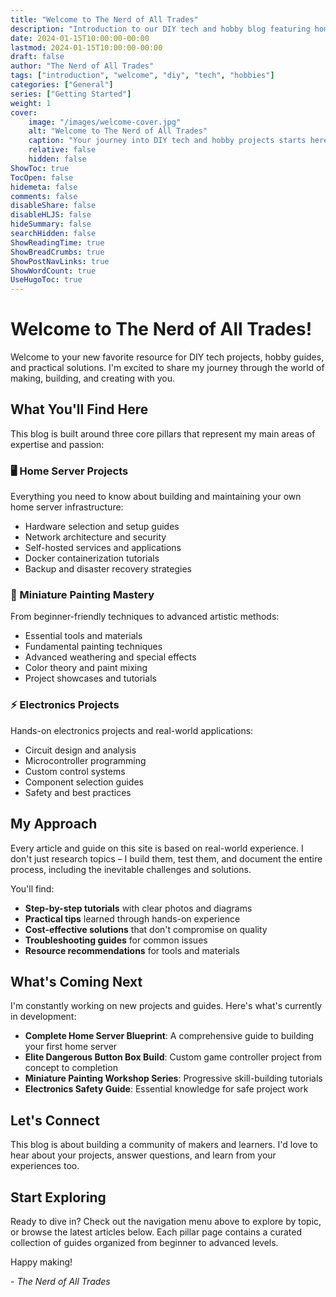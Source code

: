 ```yaml
---
title: "Welcome to The Nerd of All Trades"
description: "Introduction to our DIY tech and hobby blog featuring home servers, miniature painting, and electronics projects"
date: 2024-01-15T10:00:00-00:00
lastmod: 2024-01-15T10:00:00-00:00
draft: false
author: "The Nerd of All Trades"
tags: ["introduction", "welcome", "diy", "tech", "hobbies"]
categories: ["General"]
series: ["Getting Started"]
weight: 1
cover:
    image: "/images/welcome-cover.jpg"
    alt: "Welcome to The Nerd of All Trades"
    caption: "Your journey into DIY tech and hobby projects starts here"
    relative: false
    hidden: false
ShowToc: true
TocOpen: false
hidemeta: false
comments: false
disableShare: false
disableHLJS: false
hideSummary: false
searchHidden: false
ShowReadingTime: true
ShowBreadCrumbs: true
ShowPostNavLinks: true
ShowWordCount: true
UseHugoToc: true
---
```


# Welcome to The Nerd of All Trades!

Welcome to your new favorite resource for DIY tech projects, hobby guides, and practical solutions. I'm excited to share my journey through the world of making, building, and creating with you.

## What You'll Find Here

This blog is built around three core pillars that represent my main areas of expertise and passion:

### 🖥️ Home Server Projects
Everything you need to know about building and maintaining your own home server infrastructure:
- Hardware selection and setup guides
- Network architecture and security
- Self-hosted services and applications
- Docker containerization tutorials
- Backup and disaster recovery strategies

### 🎨 Miniature Painting Mastery
From beginner-friendly techniques to advanced artistic methods:
- Essential tools and materials
- Fundamental painting techniques
- Advanced weathering and special effects
- Color theory and paint mixing
- Project showcases and tutorials

### ⚡ Electronics Projects
Hands-on electronics projects and real-world applications:
- Circuit design and analysis
- Microcontroller programming
- Custom control systems
- Component selection guides
- Safety and best practices

## My Approach

Every article and guide on this site is based on real-world experience. I don't just research topics – I build them, test them, and document the entire process, including the inevitable challenges and solutions.

You'll find:
- **Step-by-step tutorials** with clear photos and diagrams
- **Practical tips** learned through hands-on experience
- **Cost-effective solutions** that don't compromise on quality
- **Troubleshooting guides** for common issues
- **Resource recommendations** for tools and materials

## What's Coming Next

I'm constantly working on new projects and guides. Here's what's currently in development:

- **Complete Home Server Blueprint**: A comprehensive guide to building your first home server
- **Elite Dangerous Button Box Build**: Custom game controller project from concept to completion
- **Miniature Painting Workshop Series**: Progressive skill-building tutorials
- **Electronics Safety Guide**: Essential knowledge for safe project work

## Let's Connect

This blog is about building a community of makers and learners. I'd love to hear about your projects, answer questions, and learn from your experiences too.

## Start Exploring

Ready to dive in? Check out the navigation menu above to explore by topic, or browse the latest articles below. Each pillar page contains a curated collection of guides organized from beginner to advanced levels.

Happy making!

*- The Nerd of All Trades*
